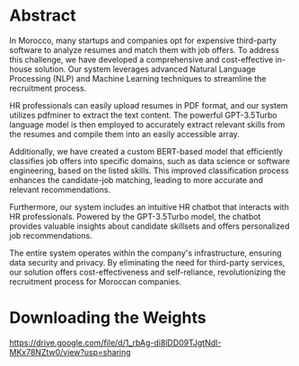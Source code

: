 # Abstract

In Morocco, many startups and companies opt for expensive third-party software to analyze resumes and match them with job offers. To address this challenge, we have developed a comprehensive and cost-effective in-house solution. Our system leverages advanced Natural Language Processing (NLP) and Machine Learning techniques to streamline the recruitment process. 

HR professionals can easily upload resumes in PDF format, and our system utilizes pdfminer to extract the text content. The powerful GPT-3.5Turbo language model is then employed to accurately extract relevant skills from the resumes and compile them into an easily accessible array.

Additionally, we have created a custom BERT-based model that efficiently classifies job offers into specific domains, such as data science or software engineering, based on the listed skills. This improved classification process enhances the candidate-job matching, leading to more accurate and relevant recommendations.

Furthermore, our system includes an intuitive HR chatbot that interacts with HR professionals. Powered by the GPT-3.5Turbo model, the chatbot provides valuable insights about candidate skillsets and offers personalized job recommendations. 

The entire system operates within the company's infrastructure, ensuring data security and privacy. By eliminating the need for third-party services, our solution offers cost-effectiveness and self-reliance, revolutionizing the recruitment process for Moroccan companies.

# Downloading the Weights
https://drive.google.com/file/d/1_rbAg-di8lDD09TJgtNdI-MKx78NZtw0/view?usp=sharing
